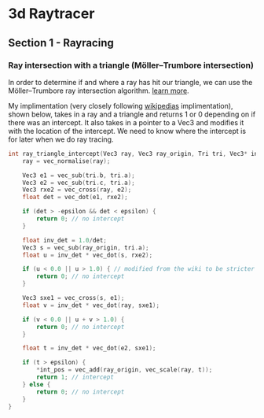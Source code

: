 # 3d Raytracer
## Section 1 - Rayracing
### Ray intersection with a triangle (Möller–Trumbore intersection)
In order to determine if and where a ray has hit our triangle, we can use the Möller–Trumbore ray intersection algorithm. [learn more](https://en.wikipedia.org/wiki/M%C3%B6ller%E2%80%93Trumbore_intersection_algorithm#External_links).

My implimentation (very closely following [wikipedias](https://en.wikipedia.org/wiki/M%C3%B6ller%E2%80%93Trumbore_intersection_algorithm#External_links) implimentation), shown below, takes in a ray and a triangle and returns 1 or 0 depending on if there was an intercept. It also takes in a pointer to a Vec3 and modifies it with the location of the intercept. We need to know where the intercept is for later when we do ray tracing.
```C
int ray_triangle_intercept(Vec3 ray, Vec3 ray_origin, Tri tri, Vec3* int_pos) {
    ray = vec_normalise(ray);

    Vec3 e1 = vec_sub(tri.b, tri.a);
    Vec3 e2 = vec_sub(tri.c, tri.a);
    Vec3 rxe2 = vec_cross(ray, e2);
    float det = vec_dot(e1, rxe2);

    if (det > -epsilon && det < epsilon) {
        return 0; // no intercept
    }

    float inv_det = 1.0/det;
    Vec3 s = vec_sub(ray_origin, tri.a);
    float u = inv_det * vec_dot(s, rxe2);

    if (u < 0.0 || u > 1.0) { // modified from the wiki to be stricter and more efficient saving a couple checks
        return 0; // no intercept
    }

    Vec3 sxe1 = vec_cross(s, e1);
    float v = inv_det * vec_dot(ray, sxe1);

    if (v < 0.0 || u + v > 1.0) {
        return 0; // no intercept
    }

    float t = inv_det * vec_dot(e2, sxe1);

    if (t > epsilon) {
        *int_pos = vec_add(ray_origin, vec_scale(ray, t));
        return 1; // intercept
    } else {
        return 0; // no intercept
    }
}
```

